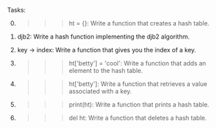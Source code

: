 Tasks:

0. >>> ht = {}: Write a function that creates a hash table.

1. djb2: Write a hash function implementing the djb2 algorithm.

2. key -> index: Write a function that gives you the index of a key.

3. >>> ht['betty'] = 'cool': Write a function that adds an element to the hash table.

4. >>> ht['betty']: Write a function that retrieves a value associated with a key.

5. >>> print(ht): Write a function that prints a hash table.

6. >>> del ht: Write a function that deletes a hash table.
